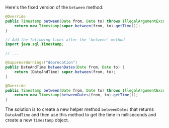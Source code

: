 Here's the fixed version of the `between` method:

```java
@Override
public Timestamp between(Date from, Date to) throws IllegalArgumentException {
    return new Timestamp(super.between(from, to).getTime());
}

// Add the following lines after the 'between' method
import java.sql.Timestamp;

// ...

@SuppressWarnings("deprecation")
public DateAndTime betweenDates(Date from, Date to) {
    return (DateAndTime) super.between(from, to);
}

@Override
public Timestamp between(Date from, Date to) throws IllegalArgumentException {
    return new Timestamp(betweenDates(from, to).getTime());
}
```

The solution is to create a new helper method `betweenDates` that returns `DateAndTime` and then use this method to get the time in milliseconds and create a new `Timestamp` object.